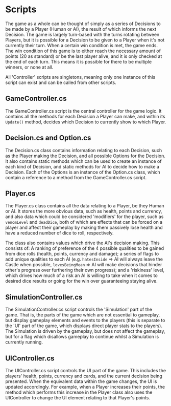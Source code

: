 # Scripts

The game as a whole can be thought of simply as a series of Decisions to be made by a Player (Human or AI), the result of which informs the next Decision. The game is largely turn-based with the turns rotating between Players, but it is possible for a Decision to be given to a Player when it's not currently their turn. When a certain win condition is met, the game ends. The win condition of this game is to either reach the necessary amount of points (20 as standard) or be the last player alive, and it is only checked at the end of each turn. This means it is possible for there to be multiple winners, or none at all.

All 'Controller' scripts are singletons, meaning only one instance of this script can exist and can be called from other scripts.

## GameController.cs

The GameController.cs script is the central controller for the game logic. It contains all the methods for each Decision a Player can make, and within its `Update()` method, decides which Decision to currently show to which Player.

## Decision.cs and Option.cs

The Decision.cs class contains information relating to each Decision, such as the Player making the Decision, and all possible Options for the Decision. It also contains static methods which can be used to create an instance of each kind of Decision, and static methods for AI to decide how to make a Decision. Each of the Options is an instance of the Option.cs class, which contain a reference to a method from the GameController.cs script.

## Player.cs

The Player.cs class contains all the data relating to a Player, be they Human or AI. It stores the more obvious data, such as health, points and currency, and also data which could be considered 'modifiers' for the player, such as `venomLevel` and `deadDice`, both of which are effects that can be forced on a player and affect their gameplay by making them passively lose health and have a reduced number of dice to roll, respectively.

The class also contains values which drive the AI's decision making. This consists of: A ranking of preference of the 4 possible qualities to be gained from dice rolls (health, points, currency and damage); a series of flags to add unique qualities to each AI (e.g. `hatesInside` => AI will always leave the Castle when possible, `lovesBeingMean` => AI will make decisions that hinder other's progress over furthering their own progress); and a 'riskiness' level, which drives how much of a risk an AI is willing to take when it comes to desired dice results or going for the win over guaranteeing staying alive.

## SimulationController.cs

The SimulationController.cs script controls the 'Simulation' part of the game. That is, the parts of the game which are not essential to gameplay, but display gameplay elements and events to the players (this is separate to the 'UI' part of the game, which displays direct player stats to the players). The Simulation is driven by the gameplay, but does not affect the gameplay, but for a flag which disallows gameplay to continue whilst a Simulation is currently running.

## UIController.cs

The UIController.cs script controls the UI part of the game. This includes the players' health, points, currency and cards, and the current decision being presented. When the equivalent data within the game changes, the UI is updated accordingly. For example, when a Player increases their points, the method which performs this increase in the Player class also uses the UIController to change the UI element relating to that Player's points.
